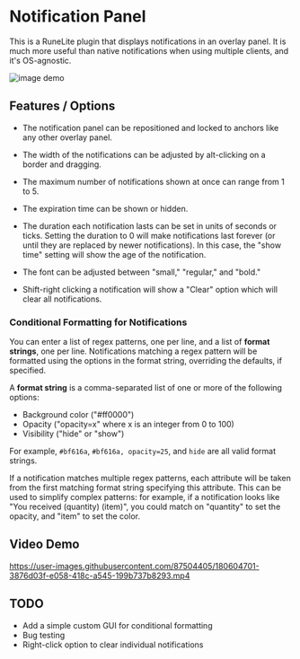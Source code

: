 # Notification Panel
This is a RuneLite plugin that displays notifications in an overlay panel. It is much more useful than native notifications when using multiple clients, and it's OS-agnostic.

![image demo](https://user-images.githubusercontent.com/87504405/180604834-a8cd83af-46b8-4095-abf9-74632a4aba24.png)

## Features / Options

* The notification panel can be repositioned and locked to anchors like any other overlay panel.

* The width of the notifications can be adjusted by alt-clicking on a border and dragging.

* The maximum number of notifications shown at once can range from 1 to 5.

* The expiration time can be shown or hidden.

* The duration each notification lasts can be set in units of seconds or ticks. Setting the duration to 0 will make
  notifications last forever (or until they are replaced by newer notifications). In this case, the "show time" setting
  will show the age of the notification.

* The font can be adjusted between "small," "regular," and "bold."

* Shift-right clicking a notification will show a "Clear" option which will clear all notifications.

### Conditional Formatting for Notifications

You can enter a list of regex patterns, one per line, and a list of **format strings**, one per line. Notifications
matching a regex pattern will be formatted using the options in the format string, overriding the defaults, if
specified.

A **format string** is a comma-separated list of one or more of the following options:

* Background color ("#ff0000")
* Opacity ("opacity=x" where x is an integer from 0 to 100)
* Visibility ("hide" or "show")

For example, `#bf616a`, `#bf616a, opacity=25`, and `hide` are all valid format strings.

If a notification matches multiple regex patterns, each attribute will be taken from the first matching format string
specifying this attribute. This can be used to simplify complex patterns: for example, if a notification looks like "You
received (quantity) (item)", you could match on "quantity" to set the opacity, and "item" to set the color.

## Video Demo

https://user-images.githubusercontent.com/87504405/180604701-3876d03f-e058-418c-a545-199b737b8293.mp4

## TODO

* Add a simple custom GUI for conditional formatting
* Bug testing
* Right-click option to clear individual notifications
